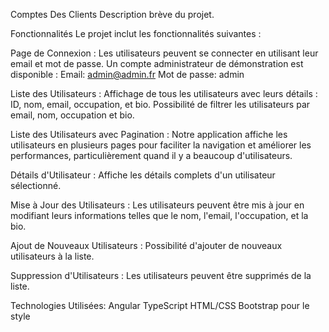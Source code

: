 Comptes Des Clients
Description brève du projet.

Fonctionnalités
Le projet inclut les fonctionnalités suivantes :

Page de Connexion :
Les utilisateurs peuvent se connecter en utilisant leur email et mot de passe.
Un compte administrateur de démonstration est disponible :
Email: admin@admin.fr
Mot de passe: admin

Liste des Utilisateurs :
Affichage de tous les utilisateurs avec leurs détails : ID, nom, email, occupation, et bio.
Possibilité de filtrer les utilisateurs par email, nom, occupation et bio.

Liste des Utilisateurs avec Pagination : 
Notre application affiche les utilisateurs en plusieurs pages pour faciliter la navigation et améliorer les performances, particulièrement quand il y a beaucoup d'utilisateurs.

Détails d'Utilisateur :
Affiche les détails complets d'un utilisateur sélectionné.

Mise à Jour des Utilisateurs :
Les utilisateurs peuvent être mis à jour en modifiant leurs informations telles que le nom, l'email, l'occupation, et la bio.

Ajout de Nouveaux Utilisateurs :
Possibilité d'ajouter de nouveaux utilisateurs à la liste.

Suppression d'Utilisateurs :
Les utilisateurs peuvent être supprimés de la liste.

Technologies Utilisées:
Angular
TypeScript
HTML/CSS
Bootstrap pour le style
